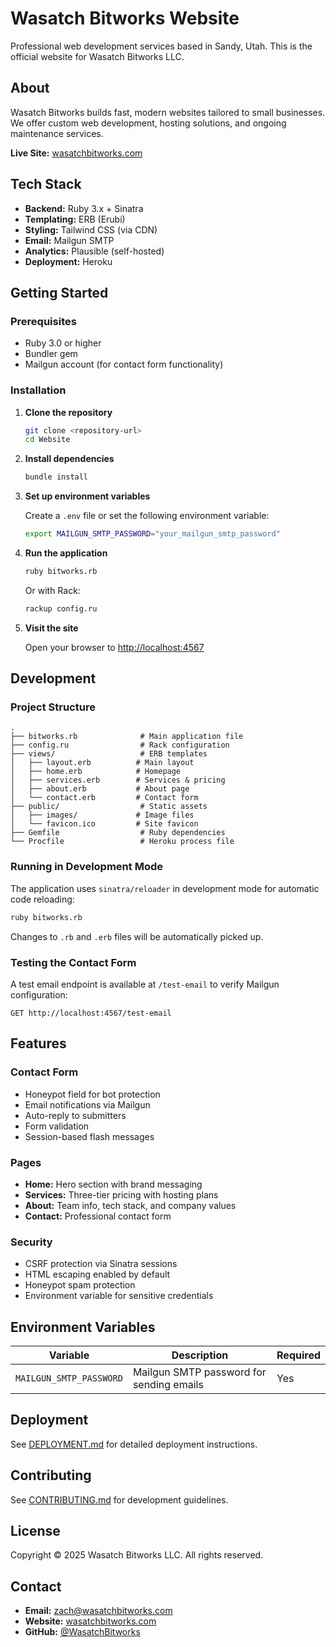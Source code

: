 # Wasatch Bitworks Website

Professional web development services based in Sandy, Utah. This is the official website for Wasatch Bitworks LLC.

## About

Wasatch Bitworks builds fast, modern websites tailored to small businesses. We offer custom web development, hosting solutions, and ongoing maintenance services.

**Live Site:** [wasatchbitworks.com](https://wasatchbitworks.com)

## Tech Stack

- **Backend:** Ruby 3.x + Sinatra
- **Templating:** ERB (Erubi)
- **Styling:** Tailwind CSS (via CDN)
- **Email:** Mailgun SMTP
- **Analytics:** Plausible (self-hosted)
- **Deployment:** Heroku

## Getting Started

### Prerequisites

- Ruby 3.0 or higher
- Bundler gem
- Mailgun account (for contact form functionality)

### Installation

1. **Clone the repository**
   ```bash
   git clone <repository-url>
   cd Website
   ```

2. **Install dependencies**
   ```bash
   bundle install
   ```

3. **Set up environment variables**

   Create a `.env` file or set the following environment variable:
   ```bash
   export MAILGUN_SMTP_PASSWORD="your_mailgun_smtp_password"
   ```

4. **Run the application**
   ```bash
   ruby bitworks.rb
   ```

   Or with Rack:
   ```bash
   rackup config.ru
   ```

5. **Visit the site**

   Open your browser to [http://localhost:4567](http://localhost:4567)

## Development

### Project Structure

```
.
├── bitworks.rb              # Main application file
├── config.ru                # Rack configuration
├── views/                   # ERB templates
│   ├── layout.erb          # Main layout
│   ├── home.erb            # Homepage
│   ├── services.erb        # Services & pricing
│   ├── about.erb           # About page
│   └── contact.erb         # Contact form
├── public/                  # Static assets
│   ├── images/             # Image files
│   └── favicon.ico         # Site favicon
├── Gemfile                  # Ruby dependencies
└── Procfile                 # Heroku process file
```

### Running in Development Mode

The application uses `sinatra/reloader` in development mode for automatic code reloading:

```bash
ruby bitworks.rb
```

Changes to `.rb` and `.erb` files will be automatically picked up.

### Testing the Contact Form

A test email endpoint is available at `/test-email` to verify Mailgun configuration:

```
GET http://localhost:4567/test-email
```

## Features

### Contact Form
- Honeypot field for bot protection
- Email notifications via Mailgun
- Auto-reply to submitters
- Form validation
- Session-based flash messages

### Pages
- **Home:** Hero section with brand messaging
- **Services:** Three-tier pricing with hosting plans
- **About:** Team info, tech stack, and company values
- **Contact:** Professional contact form

### Security
- CSRF protection via Sinatra sessions
- HTML escaping enabled by default
- Honeypot spam protection
- Environment variable for sensitive credentials

## Environment Variables

| Variable | Description | Required |
|----------|-------------|----------|
| `MAILGUN_SMTP_PASSWORD` | Mailgun SMTP password for sending emails | Yes |

## Deployment

See [DEPLOYMENT.md](DEPLOYMENT.md) for detailed deployment instructions.

## Contributing

See [CONTRIBUTING.md](CONTRIBUTING.md) for development guidelines.

## License

Copyright © 2025 Wasatch Bitworks LLC. All rights reserved.

## Contact

- **Email:** zach@wasatchbitworks.com
- **Website:** [wasatchbitworks.com](https://wasatchbitworks.com)
- **GitHub:** [@WasatchBitworks](https://github.com/WasatchBitworks)
